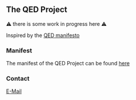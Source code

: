 ## The QED Project

⚠️ there is some work in progress here ⚠️

Inspired by the [QED manifesto](http://www.cs.ru.nl/~freek/qed/qed.html)

### Manifest

The manifest of the QED Project can be found [here](https://github.com/qed-project/manifest)

### Contact

[E-Mail](mailto:contact@lucalewin.dev)
